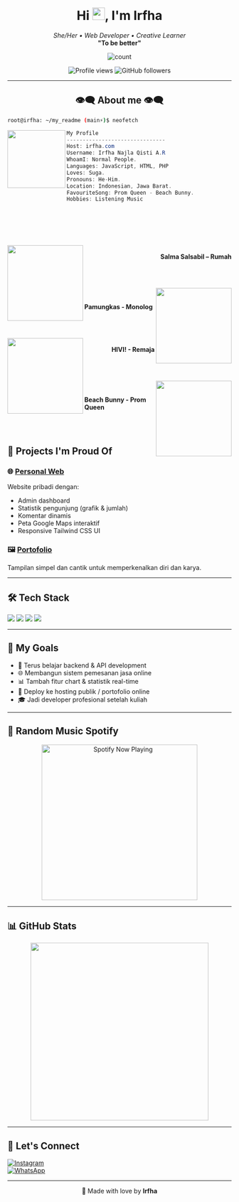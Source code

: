 <h1 align="center">Hi <img src="https://media.giphy.com/media/hvRJCLFzcasrR4ia7z/giphy.gif" width="28">, I'm Irfha</h1>
<p align="center">
  <i>She/Her • Web Developer • Creative Learner</i><br>
  <b>"To be better"</b>
</p>

<p align="center">
<img align="center" alt="count" src="https://count.getloli.com/get/@:irfha05?theme=rule34">
</p>

<p align="center">
  <img src="https://komarev.com/ghpvc/?username=irfha05&style=flat-square&color=blue" alt="Profile views" />
  <img src="https://img.shields.io/github/followers/irfha05?label=Followers&style=social" alt="GitHub followers" />
</p>

---

<h2 align="center"> 👁️‍🗨️ About me 👁️‍🗨️ </h2>

```sh
root@irfha: ~/my_readme (main⚡)$ neofetch
```

<img align="left" src="https://avatars.githubusercontent.com/u/193067540?s=400&u=b80a435d70eab1bbd6000cc79a263b9678551d08&v=4" width="130px"/>

```csharp
My Profile
-------------------------------
Host: irfha.com
Username: Irfha Najla Qisti A.R
WhoamI: Normal People.
Languages: JavaScript, HTML, PHP
Loves: Suga.
Pronouns: He-Him.
Location: Indonesian, Jawa Barat.
FavouriteSong: Prom Queen - Beach Bunny.
Hobbies: Listening Music
```

<div>
<br>
<br>
<br>
<br>

<p align="right"><a href = "https://music.youtube.com/watch?v=PRgKQl61U0E?si=04-YC8RZMDudWMX8"><img src = "https://i.ytimg.com/vi/PRgKQl61U0E/maxresdefault.jpg" width = "170" align = "left"/></a><b><br>
Salma Salsabil – Rumah</b></p>
<br>
<br>

<p align="left"><a href = "https://music.youtube.com/watch?v=-mwsPoerFWU?si=zMPr27unL7ouEHB0"><img  src ="https://i.ytimg.com/vi_webp/-mwsPoerFWU/maxresdefault.webp" width="170" align="right"></a><b><br><br>Pamungkas - Monolog</b></p>

<br>
<br>

<p align="right"><a href="https://music.youtube.com/watch?v=tUJAxxm1y1I?si=EZThJiv4gwtE8k19"><img src="https://i.ytimg.com/vi_webp/tUJAxxm1y1I/maxresdefault.webp" width="170" align="left"></a><b><br>HIVI! - Remaja</b></p>
<br>
<br>

<p align="left"><a href = "https://music.youtube.com/watch?v=dc6SSu5pnHw?si=mQNRIhcaH6NDi0MR"><img  src ="https://i.ytimg.com/vi_webp/dc6SSu5pnHw/maxresdefault.webp" width="170" align="right"></a><b><br><br>
Beach Bunny - Prom Queen</b></p>

<br>
</div>
<br>

## 💼 Projects I'm Proud Of

### 🌐 [Personal Web](https://github.com/irfha05/personal-web)
Website pribadi dengan:
- Admin dashboard
- Statistik pengunjung (grafik & jumlah)
- Komentar dinamis
- Peta Google Maps interaktif
- Responsive Tailwind CSS UI

### 🖼️ [Portofolio](https://github.com/irfha05/portofolio)
Tampilan simpel dan cantik untuk memperkenalkan diri dan karya.

---

## 🛠️ Tech Stack

<p>
  <img src="https://img.shields.io/badge/-HTML5-E34F26?style=for-the-badge&logo=html5&logoColor=white" />
  <img src="https://img.shields.io/badge/-PHP-777BB4?style=for-the-badge&logo=php&logoColor=white" />
  <img src="https://img.shields.io/badge/-Tailwind_CSS-38B2AC?style=for-the-badge&logo=tailwind-css&logoColor=white" />
  <img src="https://img.shields.io/badge/-MySQL-4479A1?style=for-the-badge&logo=mysql&logoColor=white" />
</p>

---

## 🎯 My Goals

- 🌱 Terus belajar backend & API development
- 🌐 Membangun sistem pemesanan jasa online
- 📊 Tambah fitur chart & statistik real-time
- 🚀 Deploy ke hosting publik / portofolio online
- 🎓 Jadi developer profesional setelah kuliah

---

## 🎵 Random Music Spotify

<p align="center">
  <a href="https://open.spotify.com" target="_blank"><img src="https://now-playing-on-spotify.vercel.app/api/spotify" alt="Spotify Now Playing" width="350"/></a>
</p>

---

## 📊 GitHub Stats

<p align="center">
  <img src="https://github-readme-stats.vercel.app/api?username=irfha05&show_icons=true&theme=tokyonight" width="400" />
</p>

---

## 🤝 Let's Connect

[![Instagram](https://img.shields.io/badge/@itsnaqis.ar_-E4405F?style=for-the-badge&logo=instagram&logoColor=white)](https://www.instagram.com/itsnaqis.ar)  
[![WhatsApp](https://img.shields.io/badge/WhatsApp-Chat-green?style=for-the-badge&logo=whatsapp&logoColor=white)](https://wa.me/628xxxxxxxxxx)

---

<p align="center">
  💖 Made with love by <b>Irfha</b>
</p>
